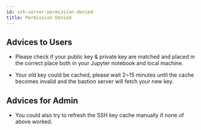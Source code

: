 ```yaml
---
id: ssh-server-permission-denied
title: Permission Denied
---
```


## Advices to Users

- Please check if your public key & private key are matched and placed in the correct place both in your Jupyter notebook and local machine.

- Your old key could be cached, please wait 2~15 minutes until the cache becomes invalid and the bastion server will fetch your new key.

## Advices for Admin

- You could also try to refresh the SSH key cache manually if none of above worked.
